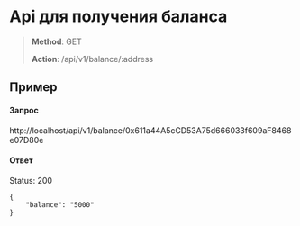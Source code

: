 # Api для получения баланса

> **Method**: GET
>
> **Action**: /api/v1/balance/:address

## Пример

#### Запрос
http://localhost/api/v1/balance/0x611a44A5cCD53A75d666033f609aF8468e07D80e

#### Ответ

Status: 200

```
{
	"balance": "5000"
}
```

